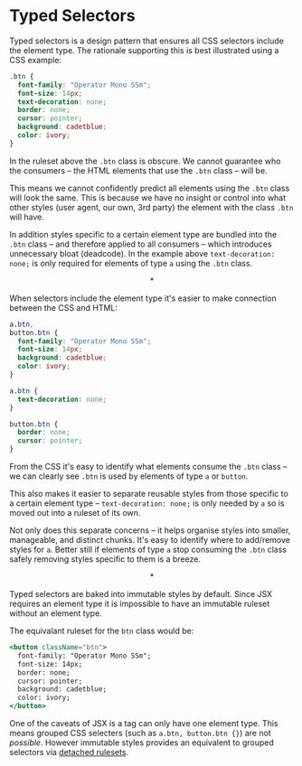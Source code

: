 # Typed Selectors

Typed selectors is a design pattern that ensures all CSS selectors include the element type. The rationale supporting this is best illustrated using a CSS example:

```css
.btn {
  font-family: "Operator Mono SSm";
  font-size: 14px;
  text-decoration: none;
  border: none;
  cursor: pointer;
  background: cadetblue;
  color: ivory;
}
```

In the ruleset above the `.btn` class is obscure. We cannot guarantee who the consumers – the HTML elements that use the `.btn` class – will be.

This means we cannot confidently predict all elements using the `.btn` class will look the same. This is because we have no insight or control into what other styles (user agent, our own, 3rd party) the element with the class `.btn` will have.

In addition styles specific to a certain element type are bundled into the `.btn` class – and therefore applied to all consumers – which introduces unnecessary bloat (deadcode). In the example above `text-decoration: none;` is only required for elements of type `a` using the `.btn` class.

<center>*</center>

When selectors include the element type it's easier to make connection between the CSS and HTML:

```css
a.btn,
button.btn {
  font-family: "Operator Mono SSm";
  font-size: 14px;
  background: cadetblue;
  color: ivory;
}

a.btn {
  text-decoration: none;
}

button.btn {
  border: none;
  cursor: pointer;
}
```

From the CSS it's easy to identify what elements consume the `.btn` class – we can clearly see `.btn` is used by elements of type `a` or `button`.

This also makes it easier to separate reusable styles from those specific to a certain element type – `text-decoration: none;` is only needed by `a` so is moved out into a ruleset of its own.

Not only does this separate concerns – it helps organise styles into smaller, manageable, and distinct chunks. It's easy to identify where to add/remove styles for `a`. Better still if elements of type `a` stop consuming the `.btn` class safely removing styles specific to them is a breeze.

<center>*</center>

Typed selectors are baked into immutable styles by default. Since JSX requires an element type it is impossible to have an immutable ruleset without an element type.

The equivalant ruleset for the `btn` class would be:

```jsx
<button className="btn">
  font-family: "Operator Mono SSm";
  font-size: 14px;
  border: none;
  cursor: pointer;
  background: cadetblue;
  color: ivory;
</button>
```

One of the caveats of JSX is a tag can only have one element type. This means grouped CSS selecters (such as `a.btn, button.btn {}`) are not *possible*. However immutable styles provides an equivalent to grouped selectors via [detached rulesets]().
